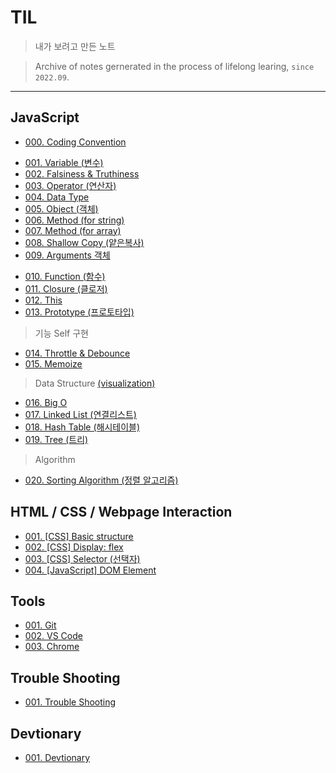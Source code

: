 # TIL

> 내가 보려고 만든 노트

> Archive of notes gernerated in the process of lifelong learing, `since 2022.09`.

---

## JavaScript

* [000. Coding Convention](https://github.com/j25nkh/TIL/blob/master/JavaScript/convention.md)
>
* [001. Variable (변수)](https://github.com/j25nkh/TIL/blob/master/JavaScript/variable.md)
* [002. Falsiness & Truthiness](https://github.com/j25nkh/TIL/blob/master/JavaScript/falsiness.md)
* [003. Operator (연산자)](https://github.com/j25nkh/TIL/blob/master/JavaScript/operator.md)
* [004. Data Type](https://github.com/j25nkh/TIL/blob/master/JavaScript/data_type.md)
* [005. Object (객체)](https://github.com/j25nkh/TIL/blob/master/JavaScript/object.md)
* [006. Method (for string)](https://github.com/j25nkh/TIL/blob/master/JavaScript/method_string.md)
* [007. Method (for array)](https://github.com/j25nkh/TIL/blob/master/JavaScript/method_array.md)
* [008. Shallow Copy (얕은복사)](https://github.com/j25nkh/TIL/blob/master/JavaScript/shallow_copy.md)
* [009. Arguments 객체](https://github.com/j25nkh/TIL/blob/master/JavaScript/arguments.md)
>
* [010. Function (함수)](https://github.com/j25nkh/TIL/blob/master/JavaScript/function.md)
* [011. Closure (클로저)](https://github.com/j25nkh/TIL/blob/master/JavaScript/closure.md)
* [012. This](https://github.com/j25nkh/TIL/blob/master/JavaScript/this.md)
* [013. Prototype (프로토타입)](https://github.com/j25nkh/TIL/blob/master/JavaScript/prototype.md)
> 기능 Self 구현
* [014. Throttle & Debounce](https://github.com/j25nkh/TIL/blob/master/JavaScript/throttle_debounce.md)
* [015. Memoize](https://github.com/j25nkh/TIL/blob/master/JavaScript/memoize.md)
> Data Structure [(visualization)](https://www.bigocheatsheet.com/)
* [016. Big O](https://github.com/j25nkh/TIL/blob/master/JavaScript/big_O.md)
* [017. Linked List (연결리스트)](https://github.com/j25nkh/TIL/blob/master/JavaScript/linked_list.md)
* [018. Hash Table (해시테이블)](https://github.com/j25nkh/TIL/blob/master/JavaScript/hash_table.md)
* [019. Tree (트리)](https://github.com/j25nkh/TIL/blob/master/JavaScript/tree.md)
>Algorithm
* [020. Sorting Algorithm (정렬 알고리즘)](https://github.com/j25nkh/TIL/blob/master/JavaScript/sorting.md)

## HTML / CSS / Webpage Interaction
* [001. [CSS] Basic structure](https://github.com/j25nkh/TIL/blob/master/CSS/Basic_structure.md)
* [002. [CSS] Display: flex](https://github.com/j25nkh/TIL/blob/master/CSS/Display_flex.md)
* [003. [CSS] Selector (선택자)](https://github.com/j25nkh/TIL/blob/master/CSS/Selector.md)
* [004. [JavaScript] DOM Element](https://github.com/j25nkh/TIL/blob/master/Webpage_interaction/DOM_element.md)

## Tools
* [001. Git](https://github.com/j25nkh/TIL/blob/master/Tools/git.md)
* [002. VS Code](https://github.com/j25nkh/TIL/blob/master/Tools/VS_Code.md)
* [003. Chrome](https://github.com/j25nkh/TIL/blob/master/Tools/chrome.md)


## Trouble Shooting
* [001. Trouble Shooting](https://github.com/j25nkh/TIL/blob/master/Troubleshooting/trouble_shooting.md)

## Devtionary
* [001. Devtionary](https://github.com/j25nkh/TIL/blob/master/Devtionary/devtionary.md)
